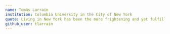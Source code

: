 ```yaml
---
name: Tomás Larrain
institution: Columbia University in the City of New York
quote: Living in New York has been the more frightening and yet fulfilling experience I've ever done
github_user: tlarrain
---
```

